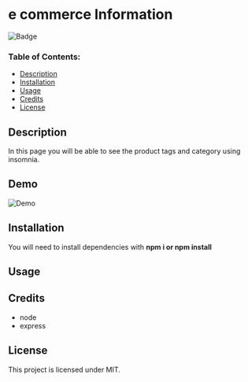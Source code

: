 # e commerce Information

![Badge](https://img.shields.io/static/v1?label=License&message=MIT&color=9cf)

### Table of Contents:

- [Description](##-Description)
- [Installation](##-Installation)
- [Usage](##-Usage)
- [Credits](##-Credits)
- [License](##-License)

## Description

In this page you will be able to see the product tags and category using insomnia.

## Demo

![Demo](demo.gif)

## Installation

You will need to install dependencies with **npm i or npm install**

## Usage

## Credits

- node
- express

## License

This project is licensed under MIT.
